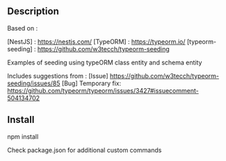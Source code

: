 ## Description
Based on :

[NestJS] : https://nestjs.com/
[TypeORM] : https://typeorm.io/
[typeorm-seeding] : https://github.com/w3tecch/typeorm-seeding

Examples of seeding using typeORM class entity and schema entity

Includes suggestions from : 
[Issue] https://github.com/w3tecch/typeorm-seeding/issues/85
[Bug] Temporary fix: https://github.com/typeorm/typeorm/issues/3427#issuecomment-504134702

## Install
npm install

Check package.json for additional custom commands
